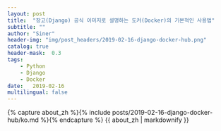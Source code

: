 ```yaml
---
layout: post
title:  "장고(Django) 공식 이미지로 설명하는 도커(Docker)의 기본적인 사용법"
subtitle: ""
author: "Siner"
header-img: "img/post_headers/2019-02-16-django-docker-hub.png"
catalog: true
header-mask:  0.3
tags:
    - Python
    - Django
    - Docker
date:   2019-02-16
multilingual: false
---
```

<!-- Chinese Version -->
<div class="zh post-container">
    {% capture about_zh %}{% include posts/2019-02-16-django-docker-hub/ko.md %}{% endcapture %}
    {{ about_zh | markdownify }}
</div>
